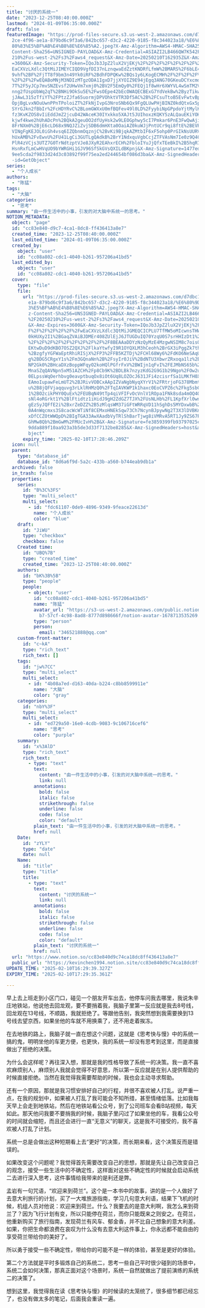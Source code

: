 ```yaml
---
title: "讨厌的系统一"
date: "2023-12-25T08:40:00.000Z"
lastmod: "2024-01-09T06:35:00.000Z"
draft: false
featuredImage: "https://prod-files-secure.s3.us-west-2.amazonaws.com/d7dbc101-8\
  2ce-4f96-ae1a-879bd6c9f3a6/842bc657-d3c2-4220-9185-f8c344023a18/%E6%80%9D%E8%\
  80%83%E5%BF%AB%E4%B8%8E%E6%85%A2.jpeg?X-Amz-Algorithm=AWS4-HMAC-SHA256&X-Amz-\
  Content-Sha256=UNSIGNED-PAYLOAD&X-Amz-Credential=ASIAZI2LB466QW7K542F%2F20250\
  210%2Fus-west-2%2Fs3%2Faws4_request&X-Amz-Date=20250210T162935Z&X-Amz-Expires\
  =3600&X-Amz-Security-Token=IQoJb3JpZ2luX2VjEKj%2F%2F%2F%2F%2F%2F%2F%2F%2F%2Fw\
  EaCXVzLXdlc3QtMiJIMEYCIQD9VgfDI37nLznqwaEdZztKNDRfLfmW%2BMARS%2F6bLE4kgAIhAKx\
  9vhf%2BF%2FjTT8f9bm3n49Yk0iRF%2BdhFDPQKw%2BQs1y6LKogECMH%2F%2F%2F%2F%2F%2F%2F\
  %2F%2F%2FwEQABoMNjM3NDIzMTgzODA1IgxD7jjXYOIZ9E94jEgq3ANG70GKeuDCYxcmdRHoxeVQ1\
  7T%2F5yJCp7mvSNZEvsf2UHwVm7xmj0%2BV2F5EmQy0%2FEQj1f8wHr6XWYVL4wSmTM2VEKUulfyj\
  nng2fUspUbWq2qT%2BNHi9OkSu5E%2FwsOEpe42bEcOWAQECBExG7YdVekBw%2ByzTikwsTs4%2Bh\
  jJAwL315zTfiYT%2FPtzZJfa65uormjDPVOhktVTR3Df5AC%2B%2FCsuTtoB5EvFwtvBpoXV9DuOT\
  OpjBgLvxNOuUwnPPnTPoloiZT%2FkNjIvpG3NroSNb6Qx9FgQLUwPHjBINZ0kdQtxGx5phegj2cV9\
  SYrGJkn2fBbIr%2FcHDYRvC%2BLomGWXxU0mfBQFev49l0LD%2FyybiNpGPpdoYjtMylKOZEihvwn\
  fz3KvKZOS8vIiEddJmZ2jcuD42WAceK30IYxkko5XAJt5JUIhoxzKQKY5zALQauEKiYOHHBK4gU0T\
  kjwf4kwe2hUhADcPn%2BQkA2geuOO2dfUyHsk2w9LEOGphwy5cI7Pmkar6PnE3FwQwAjiRMuKvl9k\
  8FrNXm0%2BjE6cLD68x9NQJZiZvjSDB6dmHXta0OaiAZ0kuWJjPntUCr9qi8ftE%2BEVP66niINso\
  VINgFgKEJOL0iGh4vsq6IZQbnmOqznjC%2BvKi9BjqkAZMtbIF6xF5ohp0PrGIkNsUURVO0fdasxX\
  hUxAMB%2FvEwvU%2FU41LgCi3GUTLgQAdkB%2BrY1NdxquVgbCcjZTFVAsNm7Ie0z9Q4C%2F%2BeI\
  PlR4zVCjs3UTZ7G0TrNdtzptVJe8JXyR2EAhxrECH%2FbloIYuJjQfxTEeBkI%2B5hqR7sQDF98fa\
  HsnRxfLmCwHVqUO9bYWRGHi1GJV96SfSkGVsQXILdBKpnj&X-Amz-Signature=1477edc9afabb0\
  9ee5cda2f9833d24d3c03892f99f75ea2ed244654bf086d3ba&X-Amz-SignedHeaders=host&x\
  -id=GetObject"
series:
  - "个人成长"
authors:
  - "陈猛"
tags:
  - "大脑"
categories:
  - "思考"
summary: "由一件生活中的小事，引发的对大脑中系统一的思考。"
NOTION_METADATA:
  object: "page"
  id: "cc83e840-d9c7-4ca1-8dc8-ff436413a8e7"
  created_time: "2023-12-25T08:40:00.000Z"
  last_edited_time: "2024-01-09T06:35:00.000Z"
  created_by:
    object: "user"
    id: "cc08a802-cdc1-4040-b261-957206a41bd5"
  last_edited_by:
    object: "user"
    id: "cc08a802-cdc1-4040-b261-957206a41bd5"
  cover:
    type: "file"
    file:
      url: "https://prod-files-secure.s3.us-west-2.amazonaws.com/d7dbc101-82ce-4f96-a\
        e1a-879bd6c9f3a6/842bc657-d3c2-4220-9185-f8c344023a18/%E6%80%9D%E8%80%8\
        3%E5%BF%AB%E4%B8%8E%E6%85%A2.jpeg?X-Amz-Algorithm=AWS4-HMAC-SHA256&X-Am\
        z-Content-Sha256=UNSIGNED-PAYLOAD&X-Amz-Credential=ASIAZI2LB466RUNXUHHV\
        %2F20250210%2Fus-west-2%2Fs3%2Faws4_request&X-Amz-Date=20250210T162846Z\
        &X-Amz-Expires=3600&X-Amz-Security-Token=IQoJb3JpZ2luX2VjEKj%2F%2F%2F%2\
        F%2F%2F%2F%2F%2F%2FwEaCXVzLXdlc3QtMiJGMEQCICPLU7TfMW5oMIcwnsTHWyyYim0DH\
        0kHUXy2I1%2BGaqZVAiBJDMEr408ZUlEjJ6JTUGDuIQ70YzqU0S7srHHIzDt1%2FSqIBAjB\
        %2F%2F%2F%2F%2F%2F%2F%2F%2F%2F8BEAAaDDYzNzQyMzE4MzgwNSIM8c7oisOyxT1KE31\
        EKtwDuD9dKBO7OSZ2QXJ%2FlkaYtwfyI9R1OYQXLM3hCeoh%2BrGX3iPggZk7thW1bcpB4N\
        %2BzgfyYGFWaEptRhiRISjX%2FP3%2FFB5KZTDj%2FCHl68Wy6%2FdKO6NeSAqUVjVwkFcC\
        g%2BDG5CRgxY1s%2Fm3GQnaNn%2B%2FsyIr0JiV%2BdNTU3XbwrZRxoqa1lz%2BnRzrlN53\
        NP2Gk0%2BHcaDXzBoppWFqyO2koHQlPGfrFxV%2BWIjn1qFvI%2FEJMbNS65b%2BhSKqckV\
        MnaSZqQAVNpn5xM51AZCH%2Fp8Cb9K%2BDLBk7nzyzKdG2G9G1b29Ngo%2FOw2unWukQdGg\
        0ELpssWqOerhbvg0eavptbuqOx8iOt6Uq8LOZOcJ631JFi4zcisrfSa1LMKfH0X8i7fuWdm\
        EAmoIupawFeLmUT2%2BJRivVOBCxAApIZVaNgbNyqXYrV1%2FRtrjoFG378MbmtpS6VvnYq\
        u%2B8jQFVjaqquvg3rLklRHMzQ0%2FTqIAVKWP1k1haxc0EoCVPZ6c%2Fkg5sbCClovlb66\
        1%2BO2cikPHY0QuEx%2FEUBqN49tTp4qiVFIFvOcVnlV1ROpa1FNk8sda4mOQ4OeT0Vy3J2\
        sNl4oRGrkt1Y%2BlFtidtz1iHidJ9gH2ZdGZ7TJX%2FUsNLHb%2FL1KpfXrl0wnLyovQY6p\
        gEzSyJQFfE2i%2BxrZeDZZ%2B5zMlqsWM37iGFtWRRqVD11hSghDs5MYDxwbB%2B6SNbQ0M\
        0A4nWqcmxs3S8cacWcWTiNf8CEMxoHNEkSqw73Ch7NcynBJpywNg2T3X3lDVBKnozjW5mb3\
        xDfCCZOtWWQpD%2BIgTGA33AwXAadbVyTRlShBarTjwg8iVMRvA5RT1Jy9ZS67Px%2BnDn8\
        GhMw8Qb%2BmGwM%2FMUcIvH%2B&X-Amz-Signature=fe3859399fb93797025c9b045aa2\
        9dda889f10aa923a3b5de3d33f7132be8285&X-Amz-SignedHeaders=host&x-id=GetO\
        bject"
      expiry_time: "2025-02-10T17:28:46.209Z"
  icon: null
  parent:
    type: "database_id"
    database_id: "8d6a6f9d-5a2c-433b-a560-b744eab9db1a"
  archived: false
  in_trash: false
  properties:
    series:
      id: "B%3C%3FS"
      type: "multi_select"
      multi_select:
        - id: "fdc61107-0de9-4896-9349-9feace22613d"
          name: "个人成长"
          color: "blue"
    draft:
      id: "JiWU"
      type: "checkbox"
      checkbox: false
    Created time:
      id: "UBQ%7B"
      type: "created_time"
      created_time: "2023-12-25T08:40:00.000Z"
    authors:
      id: "bK%3B%5B"
      type: "people"
      people:
        - object: "user"
          id: "cc08a802-cdc1-4040-b261-957206a41bd5"
          name: "陈猛"
          avatar_url: "https://s3-us-west-2.amazonaws.com/public.notion-static.com/775523\
            b7-57cf-4c98-8ad8-8777d898666f/notion-avatar-1678713535269.png"
          type: "person"
          person:
            email: "346521888@qq.com"
    custom-front-matter:
      id: "c~kA"
      type: "rich_text"
      rich_text: []
    tags:
      id: "jw%7CC"
      type: "multi_select"
      multi_select:
        - id: "4b08a7ed-d163-40da-b224-c8bb8599911e"
          name: "大脑"
          color: "gray"
    categories:
      id: "nbY%3F"
      type: "multi_select"
      multi_select:
        - id: "ed729a50-16e0-4cdb-9083-9c106716cef6"
          name: "思考"
          color: "purple"
    summary:
      id: "x%3AlD"
      type: "rich_text"
      rich_text:
        - type: "text"
          text:
            content: "由一件生活中的小事，引发的对大脑中系统一的思考。"
            link: null
          annotations:
            bold: false
            italic: false
            strikethrough: false
            underline: false
            code: false
            color: "default"
          plain_text: "由一件生活中的小事，引发的对大脑中系统一的思考。"
          href: null
    Date:
      id: "zYLY"
      type: "date"
      date: null
    Name:
      id: "title"
      type: "title"
      title:
        - type: "text"
          text:
            content: "讨厌的系统一"
            link: null
          annotations:
            bold: false
            italic: false
            strikethrough: false
            underline: false
            code: false
            color: "default"
          plain_text: "讨厌的系统一"
          href: null
  url: "https://www.notion.so/cc83e840d9c74ca18dc8ff436413a8e7"
  public_url: "https://kevinchen1994.notion.site/cc83e840d9c74ca18dc8ff436413a8e7"
UPDATE_TIME: "2025-02-10T16:29:39.327Z"
EXPIRY_TIME: "2025-02-10T17:29:35.361Z"

---
```

<link rel="stylesheet" href="https://cdn.jsdelivr.net/npm/katex@0.16.2/dist/katex.min.css" integrity="sha384-bYdxxUwYipFNohQlHt0bjN/LCpueqWz13HufFEV1SUatKs1cm4L6fFgCi1jT643X" crossorigin="anonymous">


早上去上班走到小区门口，碰见一个朋友开车出去，他停车问我去哪里，我说朱辛庄地铁站，他说他去回龙观，要不要捎着我，我脑子里第一反应就是我去8号线，回龙观在13号线，不顺路，我就拒绝了。等跟他告别，我突然想到我需要换到13号线去望京西，如果坐他的车就不用换乘了，还不用走着挨冻。


在去地铁的路上，我脑子就一直在想这个问题，这就是《思考快与慢》中的系统一搞的鬼，明明坐他的车更方便，也更快，我的系统一却没有思考到这里，而是直接做出了拒绝的决策。


为什么会这样呢？再往深入想，那就是我的性格导致了系统一的决策。我一直不喜欢麻烦别人，麻烦别人我就会觉得不好意思，所以第一反应就是在别人提供帮助的时候直接拒绝。当然在我觉得我需要帮助的时候，我也会主动寻求帮助。


还有一个原因，那就是我习惯安排好自己的行程，并很不喜欢被人打乱。说严重一点，在我的规划中，如果被人打乱了我可能会不知所措，甚至情绪低落。比如我每天早上会走到地铁站，然后在地铁站看公众号，到了公司班车会看B站视频，每天如此。那天他问我要不要捎我的时候，我脑子里闪过了如果坐他的车，我看公众号的时间就会缩短，而且还会进行一直“无意义”的聊天，这是我不可接受的，我不喜欢被人打乱了计划。


系统一总是会做出这种短期看上去“更好”的决策，而长期来看，这个决策反而是错误的。


如果改变这个问题呢？我觉得首先需要改变自己的思想，那就是先让自己改变自己的观念，接受一些生活中的不确定性，这样面对这些不确定性的时候就会启动系统二去进行深入思考，这件事情给我带来的是利还是弊。


孟岩有一句咒语，“欢迎来到荷兰”。这个是一本书中的故事，讲的是一个人做好了去意大利旅行的计划，买了一大堆旅游指南，学习几句意大利语，结果下飞机的时候，机组人员对他说：欢迎来到荷兰。什么？我要去的是意大利啊，我怎么来到荷兰了？因为飞行计划有变，所以只能停在荷兰，而你只能既来之则安之。在荷兰，他重新购买了旅行指南，发现荷兰有风车、郁金香，并不比自己想象的意大利差。如果，你把生命都浪费在哀叹为什么没有去意大利这件事上，你永远都不能自由的享受荷兰带给你的美好了。


所以勇于接受一些不确定性，带给你的可能不是一样的体验，甚至是更好的体验。


第二个方法就是平时多锻炼自己的系统二，思考一些自己平时很少碰到的场景中，系统二会如何决策，那真正面对这个场景时，系统一自然就做出了提前演练的系统二的决策了。


想到这里，我觉得我在读《思考快与慢》的时候读的太笼统了，很多细节都已经忘了，也没有做太多的笔记，后面我会重读一遍。

